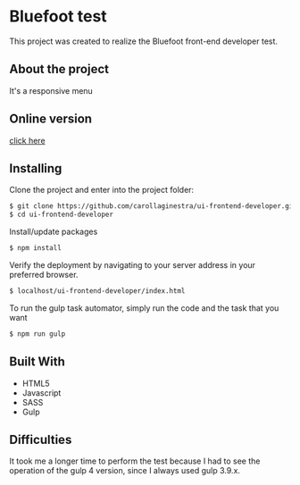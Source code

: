 # Bluefoot test

This project was created to realize the Bluefoot front-end developer test.

## About the project

It's a responsive menu

## Online version

[click here](https://carollaginestra.github.io/ui-frontend-developer)

## Installing

Clone the project and enter into the project folder:
```sh
$ git clone https://github.com/carollaginestra/ui-frontend-developer.git
$ cd ui-frontend-developer
```

Install/update packages
```sh
$ npm install
```

Verify the deployment by navigating to your server address in your preferred browser.
```sh
$ localhost/ui-frontend-developer/index.html
```

To run the gulp task automator, simply run the code and the task that you want
```sh
$ npm run gulp 
```

## Built With

* HTML5 
* Javascript 
* SASS
* Gulp

## Difficulties

It took me a longer time to perform the test because I had to see the operation of the gulp 4 version, since I always used gulp 3.9.x.